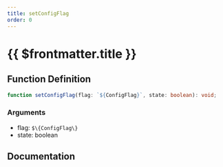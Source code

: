 ```yaml
---
title: setConfigFlag
order: 0
---
```


# {{ $frontmatter.title }}

## Function Definition

```ts
function setConfigFlag(flag: `${ConfigFlag}`, state: boolean): void;
```

### Arguments

* flag: `$\{ConfigFlag\}`
* state: boolean

## Documentation

<!--@include: ./parts/setConfigFlag.md-->
